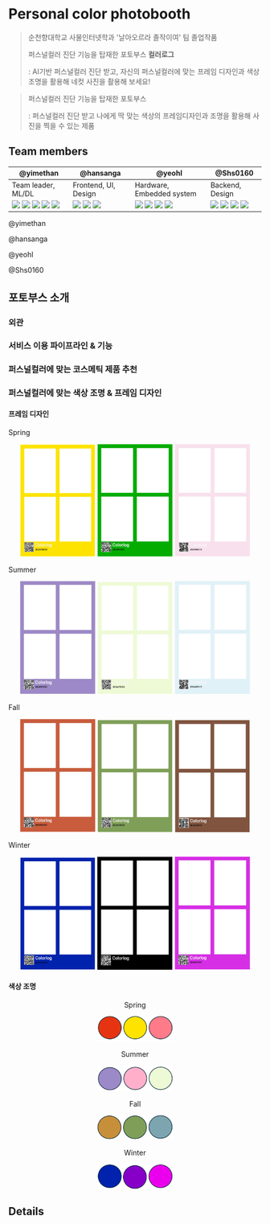 # Personal color photobooth

> 순천향대학교 사물인터넷학과 '날아오르라 졸작이여' 팀 졸업작품 
> 
> 퍼스널컬러 진단 기능을 탑재한 포토부스 **컬러로그**
>
> : AI기반 퍼스널컬러 진단 받고, 자신의 퍼스널컬러에 맞는 프레임 디자인과 색상조명을 활용해 네컷 사진을 촬용해 보세요!

> 퍼스널컬러 진단 기능을 탑재한 포토부스
>
> : 퍼스널컬러 진단 받고 나에게 딱 맞는 색상의 프레임디자인과 조명을 활용해 사진을 찍을 수 있는 제품

## Team members

| @yimethan | @hansanga | @yeohl | @Shs0160 |
|---|---|---|---|
|Team leader, ML/DL|Frontend, UI, Design|Hardware, Embedded system|Backend, Design|
|<img src="https://img.shields.io/badge/Tensorflow-FF6F00?style=flat-square&logo=Tensorflow&logoColor=white"/> <img src="https://img.shields.io/badge/Python-3776AB?style=flat-square&logo=Python&logoColor=white"/> <img src="https://img.shields.io/badge/Pandas-150458?style=flat-square&logo=Pandas&logoColor=white"/> <img src="https://img.shields.io/badge/Scikit_learn-F7931E?style=flat-square&logo=scikitlearn&logoColor=white"/> <img src="https://img.shields.io/badge/Numpy-013243?style=flat-square&logo=Numpy&logoColor=white"/>|<img src="https://img.shields.io/badge/React-20232A?style=flat-square&logo=React&logoColor=61DAFB"/> <img src="https://img.shields.io/badge/Qt-41CD52?style=flat-square&logo=qt&logoColor=white"/> <img src="https://img.shields.io/badge/Python-3776AB?style=flat-square&logo=Python&logoColor=white"/> |<img src="https://img.shields.io/badge/Linux-FCC624?style=flat-square&logo=Linux&logoColor=black"/> <img src="https://img.shields.io/badge/Philips Hue-white?style=flat-square&logo=PhilipsHue&logoColor=0065D3"/>  <img src="https://img.shields.io/badge/Python-3776AB?style=flat-square&logo=Python&logoColor=white"/> <img src="https://img.shields.io/badge/Jetson Nano-20232A?style=flat-square&logo=nvidia&logoColor=76B900"/>|<img src="https://img.shields.io/badge/AWS_S3-569A31?style=flat-square&logo=AmazonS3&logoColor=white"/> <img src="https://img.shields.io/badge/Node.js-43853D?style=flat-square&logo=nodedotjs&logoColor=white"/> <img src="https://img.shields.io/badge/Spring-6DB33F?style=flat-square&logo=spring&logoColor=white"/> <img src="https://img.shields.io/badge/Python-3776AB?style=flat-square&logo=Python&logoColor=white"/>|

@yimethan

@hansanga

@yeohl

@Shs0160

## 포토부스 소개

### 외관

### 서비스 이용 파이프라인 & 기능

### 퍼스널컬러에 맞는 코스메틱 제품 추천

### 퍼스널컬러에 맞는 색상 조명 & 프레임 디자인

#### 프레임 디자인

Spring
<p style="text-align: center; color: white;">
    <img src='media/sp1.png' width=150> <img src='media/sp2.png' width=150> <img src='media/sp3.png' width=150>
</p>
Summer
<p style="text-align: center; color: white;">
    <img src='media/su1.png' width=150> <img src='media/su2.png' width=150> <img src='media/su3.png' width=150>
</p>
Fall
<p style="text-align: center; color: white;">
    <img src='media/fa1.png' width=150> <img src='media/fa2.png' width=150> <img src='media/fa3.png' width=150>
</p>
Winter
<p style="text-align: center; color: white;">
    <img src='media/wi1.png' width=150> <img src='media/wi2.png' width=150> <img src='media/wi3.png' width=150>
</p>

#### 색상 조명

<p style="text-align: center;">
  Spring
</p>
<p style="text-align: center;">
  <img src='media/spring_light.png', width=150>
</p>

<p style="text-align: center;">
  Summer
</p>
<p style="text-align: center;">
  <img src='media/summer_light.png', width=150>
</p>

<p style="text-align: center;">
  Fall
</p>
<p style="text-align: center;">
  <img src='media/fall_light.png', width=150>
</p>

<p style="text-align: center;">
  Winter
</p>
<p style="text-align: center;">
  <img src='media/winter_light.png', width=150>
</p>

## Details